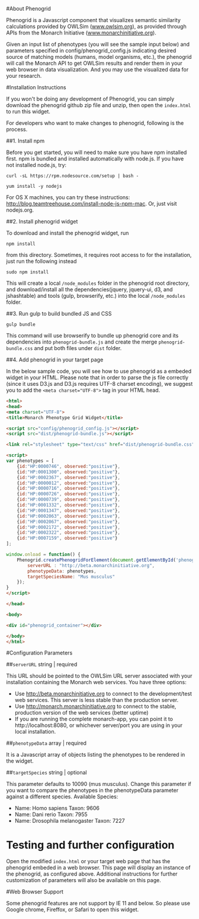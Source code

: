 #About Phenogrid

Phenogrid is a Javascript component that visualizes semantic similarity calculations provided by OWLSim (www.owlsim.org), as provided through APIs from the Monarch Initiative (www.monarchinitiative.org).

Given an input list of phenotypes (you will see the sample input below) and parameters specified in config/phenogrid_config.js indicating desired source of matching models (humans, model organisms, etc.), the phenogrid will call the Monarch API to get OWLSim results and render them in your web browser in data visualization. And you may use the visualized data for your research.

#Installation Instructions

If you won't be doing any development of Phenogrid, you can simply download the phenogrid github zip file and unzip, then open the `index.html` to run this widget.

For developers who want to make changes to phenogrid, following is the process.

##1. Install npm

Before you get started, you will need to make sure you have npm installed first. npm is bundled and installed automatically with node.js. If you have not installed node.js, try:

```
curl -sL https://rpm.nodesource.com/setup | bash -

yum install -y nodejs
```

For OS X machines, you can try these instructions: http://blog.teamtreehouse.com/install-node-js-npm-mac. Or, just visit nodejs.org.

##2. Install phenogrid widget

To download and install the phenogrid widget, run

```
npm install
```

from this directory. Sometimes, it requires root access to for the installation, just run the following instead

```
sudo npm install
```

This will create a local `/node_modules` folder in the phenogrid root directory, and download/install all the dependencies(jquery, jquery-ui, d3, and jshashtable) and tools (gulp, browserify, etc.) into the local `/node_modules` folder.

##3. Run gulp to build bundled JS and CSS

```
gulp bundle
```

This command will use browserify to bundle up phenogrid core and its dependencies into `phenogrid-bundle.js` and create the merge `phenogrid-bundle.css` and put both files under `dist` folder.

##4. Add phenogrid in your target page

In the below sample code, you will see how to use phenogrid as a embeded widget in your HTML. Please note that in order to parse the js file correctly (since it uses D3.js and D3.js requires UTF-8 charset encoding), we suggest you to add the `<meta charset="UTF-8">` tag in your HTML head.

```html
<html>
<head>
<meta charset="UTF-8">
<title>Monarch Phenotype Grid Widget</title>

<script src="config/phenogrid_config.js"></script>
<script src="dist/phenogrid-bundle.js"></script>

<link rel="stylesheet" type="text/css" href="dist/phenogrid-bundle.css">

<script>
var phenotypes = [
	{id:"HP:0000746", observed:"positive"},
	{id:"HP:0001300", observed:"positive"},
	{id:"HP:0002367", observed:"positive"},
	{id:"HP:0000012", observed:"positive"},
	{id:"HP:0000716", observed:"positive"},
	{id:"HP:0000726", observed:"positive"},
	{id:"HP:0000739", observed:"positive"},
	{id:"HP:0001332", observed:"positive"},
	{id:"HP:0001347", observed:"positive"},
	{id:"HP:0002063", observed:"positive"},
	{id:"HP:0002067", observed:"positive"},
	{id:"HP:0002172", observed:"positive"},
	{id:"HP:0002322", observed:"positive"},
	{id:"HP:0007159", observed:"positive"}
];

window.onload = function() {
    Phenogrid.createPhenogridForElement(document.getElementById('phenogrid_container'), {
        serverURL : "http://beta.monarchinitiative.org",
        phenotypeData: phenotypes,
        targetSpeciesName: "Mus musculus"
    });
}
</script>

</head>

<body>

<div id="phenogrid_container"></div>

</body>
</html>
```

#Configuration Parameters

##`serverURL`  string | required

This URL should be pointed to the OWLSim URL server associated with your installation containing the Monarch web services. You have three options:
- Use http://beta.monarchinitiative.org to connect to the development/test web services. This server is less stable than the production server.
- Use http://monarch.monarchinitiative.org to connect to the stable, production version of the web services (better uptime)
- If you are running the complete monarch-app, you can point it to http://localhost:8080, or whichever server/port you are using in your local installation.


##`phenotypeData`  array | required

It is a Javascript array of objects listing the phenotypes to be rendered in the widget.


##`targetSpecies`  string | optional

This parameter defaults to 10090 (mus musculus). Change this parameter if you want to compare the phenotypes in the phenotypeData parameter against a different species. Available Species:
- Name: Homo sapiens Taxon: 9606
- Name: Dani rerio Taxon: 7955
- Name: Drosophila melanogaster Taxon: 7227


# Testing and further configuration

Open the modified `index.html` or your target web page that has the phenogrid embeded in a web browser. This page will display an instance of the phenogrid, as configured above. Additional instructions for further customization of parameters will also be available on this page.

#Web Browser Support

Some phenogrid features are not support by IE 11 and below. So please use Google chrome, Fireffox, or Safari to open this widget.
